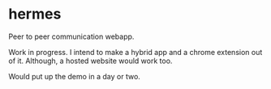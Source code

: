 # hermes
Peer to peer communication webapp.

Work in progress. I intend to make a hybrid app and a chrome extension out of it. Although, a hosted website would work too.

Would put up the demo in a day or two.
